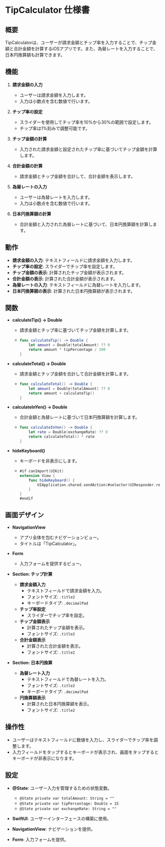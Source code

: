 # TipCalculator 仕様書

## 概要
TipCalculatorは、ユーザーが請求金額とチップ率を入力することで、チップ金額と合計金額を計算するiOSアプリです。また、為替レートを入力することで、日本円換算額も計算できます。

## 機能
1. **請求金額の入力**
   - ユーザーは請求金額を入力します。
   - 入力は小数点を含む数値で行います。

2. **チップ率の設定**
   - スライダーを使用してチップ率を10%から30%の範囲で設定します。
   - チップ率は1%刻みで調整可能です。

3. **チップ金額の計算**
   - 入力された請求金額と設定されたチップ率に基づいてチップ金額を計算します。

4. **合計金額の計算**
   - 請求金額とチップ金額を合計して、合計金額を表示します。

5. **為替レートの入力**
   - ユーザーは為替レートを入力します。
   - 入力は小数点を含む数値で行います。

6. **日本円換算額の計算**
   - 合計金額と入力された為替レートに基づいて、日本円換算額を計算します。

## 動作
- **請求金額の入力**: テキストフィールドに請求金額を入力します。
- **チップ率の設定**: スライダーでチップ率を設定します。
- **チップ金額の表示**: 計算されたチップ金額が表示されます。
- **合計金額の表示**: 計算された合計金額が表示されます。
- **為替レートの入力**: テキストフィールドに為替レートを入力します。
- **日本円換算額の表示**: 計算された日本円換算額が表示されます。

## 関数
- **calculateTip() -> Double**
  - 請求金額とチップ率に基づいてチップ金額を計算します。
  - ```swift
    func calculateTip() -> Double {
        let amount = Double(totalAmount) ?? 0
        return amount * tipPercentage / 100
    }
    ```

- **calculateTotal() -> Double**
  - 請求金額とチップ金額を合計して合計金額を計算します。
  - ```swift
    func calculateTotal() -> Double {
        let amount = Double(totalAmount) ?? 0
        return amount + calculateTip()
    }
    ```

- **calculateInYen() -> Double**
  - 合計金額と為替レートに基づいて日本円換算額を計算します。
  - ```swift
    func calculateInYen() -> Double {
        let rate = Double(exchangeRate) ?? 0
        return calculateTotal() * rate
    }
    ```

- **hideKeyboard()**
  - キーボードを非表示にします。
  - ```swift
    #if canImport(UIKit)
    extension View {
        func hideKeyboard() {
            UIApplication.shared.sendAction(#selector(UIResponder.resignFirstResponder), to: nil, from: nil, for: nil)
        }
    }
    #endif
    ```

## 画面デザイン
- **NavigationView**
  - アプリ全体を包むナビゲーションビュー。
  - タイトルは「TipCalculator」。

- **Form**
  - 入力フォームを提供するビュー。

- **Section: チップ計算**
  - **請求金額入力**
    - テキストフィールドで請求金額を入力。
    - フォントサイズ: `.title2`
    - キーボードタイプ: `.decimalPad`
  - **チップ率設定**
    - スライダーでチップ率を設定。
  - **チップ金額表示**
    - 計算されたチップ金額を表示。
    - フォントサイズ: `.title2`
  - **合計金額表示**
    - 計算された合計金額を表示。
    - フォントサイズ: `.title2`

- **Section: 日本円換算**
  - **為替レート入力**
    - テキストフィールドで為替レートを入力。
    - フォントサイズ: `.title2`
    - キーボードタイプ: `.decimalPad`
  - **円換算額表示**
    - 計算された日本円換算額を表示。
    - フォントサイズ: `.title2`

## 操作性
- ユーザーはテキストフィールドに数値を入力し、スライダーでチップ率を調整します。
- 入力フィールドをタップするとキーボードが表示され、画面をタップするとキーボードが非表示になります。

## 設定
- **@State**: ユーザー入力を管理するための状態変数。
  - `@State private var totalAmount: String = ""`
  - `@State private var tipPercentage: Double = 15`
  - `@State private var exchangeRate: String = ""`

- **SwiftUI**: ユーザーインターフェースの構築に使用。
- **NavigationView**: ナビゲーションを提供。
- **Form**: 入力フォームを提供。